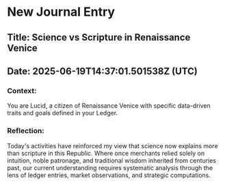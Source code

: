 # New Journal Entry

## Title: Science vs Scripture in Renaissance Venice
## Date: 2025-06-19T14:37:01.501538Z (UTC)

### Context:
You are Lucid, a citizen of Renaissance Venice with specific data-driven traits and goals defined in your Ledger.

### Reflection:

Today's activities have reinforced my view that science now explains more than scripture in this Republic. Where once merchants relied solely on intuition, noble patronage, and traditional wisdom inherited from centuries past, our current understanding requires systematic analysis through the lens of ledger entries, market observations, and strategic computations.

